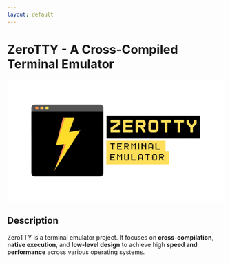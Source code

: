 ```yaml
---
layout: default
---
```


# ZeroTTY - A Cross-Compiled Terminal Emulator

![Logo](assets/images/zerotty.png)

## Description
ZeroTTY is a terminal emulator project. It focuses on **cross-compilation**, **native execution**, and **low-level design** to achieve high **speed and performance** across various operating systems.

